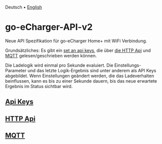 Deutsch &bull; [English](introduction-en.md)

# go-eCharger-API-v2
Neue API Spezifikation für go-eCharger Home+ mit WiFi Verbindung.

Grundsätzliches: Es gibt ein [set an api keys](apikeys-de.md), die über [die HTTP Api](http-de.md) und [MQTT](mqtt-de.md) gelesen/geschrieben werden können.

Die Ladelogik wird einmal pro Sekunde evaluiert. Die Einstellungs-Parameter und das letzte Logik-Ergebnis sind unter anderem als API Keys abgebildet. Wenn Einstellungen geändert werden, die das Ladeverhalten beinflussen, kann es bis zu einer Sekunde dauern, bis das neue erwartete Ergebnis im Status sichtbar wird.

## [Api Keys](apikeys-de.md)

## [HTTP Api](http-de.md)

## [MQTT](mqtt-de.md)
